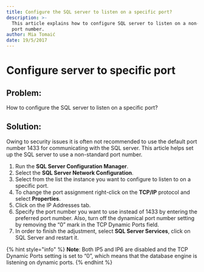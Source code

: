 ```yaml
---
title: Configure the SQL server to listen on a specific port?
description: >-
  This article explains how to configure SQL server to listen on a non-standard
  port number.
author: Mia Tomaić
date: 19/5/2017
---
```


# Configure server to specific port

## Problem:

How to configure the SQL server to listen on a specific port?

## Solution:

Owing to security issues it is often not recommended to use the default port number 1433 for communicating with the SQL server. This article helps set up the SQL server to use a non-standard port number.

1. Run the **SQL Server Configuration Manager**.
2. Select the **SQL Server Network Configuration**.
3. Select from the list the instance you want to configure to listen to on a specific port.
4. To change the port assignment right-click on the **TCP/IP** protocol and select **Properties**.
5. Click on the IP Addresses tab.
6. Specify the port number you want to use instead of 1433 by entering the preferred port number. Also, turn off the dynamical port number setting by removing the “0” mark in the TCP Dynamic Ports field.
7. In order to finish the adjustment, select **SQL Server Services**, click on SQL Server and restart it.

{% hint style="info" %}
**Note**: Both IP5 and IP6 are disabled and the TCP Dynamic Ports setting is set to “0”, which means that the database engine is listening on dynamic ports.
{% endhint %}


